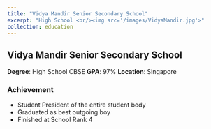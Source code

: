 ```yaml
---
title: "Vidya Mandir Senior Secondary School"
excerpt: "High School <br/><img src='/images/VidyaMandir.jpg'>"
collection: education
---
```

## Vidya Mandir Senior Secondary School

**Degree**: High School CBSE
**GPA**: 97%
**Location**: Singapore

### Achievement
  - Student President of the entire student body
  - Graduated as best outgoing boy
  - Finished at School Rank 4